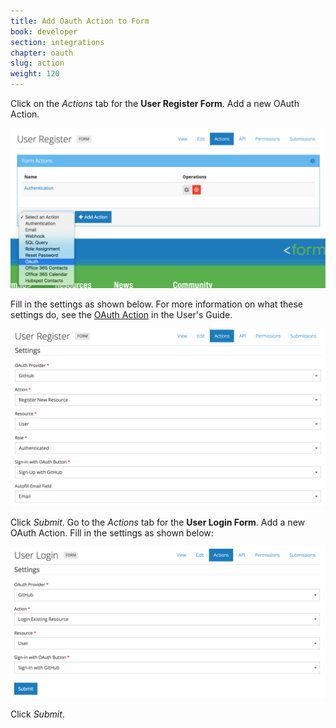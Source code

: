 ```yaml
---
title: Add Oauth Action to Form
book: developer
section: integrations
chapter: oauth
slug: action
weight: 120
---
```

Click on the *Actions* tab for the **User Register Form**.
Add a new OAuth Action.

![](/assets/img/oauth/project-form-actions.png)

Fill in the settings as shown below. For more information on what these settings do, see the [OAuth Action](/userguide/#action-oauth) in the User's Guide.

![](/assets/img/oauth/project-register-oauth-action-edit.png)

Click *Submit*.
Go to the *Actions* tab for the **User Login Form**.
Add a new OAuth Action.
Fill in the settings as shown below:

![](/assets/img/oauth/project-login-oauth-action-edit.png)

Click *Submit*.

